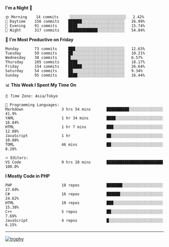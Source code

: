<!--START_SECTION:waka-->
**I'm a Night 🦉** 

```text
🌞 Morning    14 commits     ░░░░░░░░░░░░░░░░░░░░░░░░░   2.42% 
🌆 Daytime    156 commits    ██████░░░░░░░░░░░░░░░░░░░   26.99% 
🌃 Evening    91 commits     ████░░░░░░░░░░░░░░░░░░░░░   15.74% 
🌙 Night      317 commits    █████████████░░░░░░░░░░░░   54.84%

```
📅 **I'm Most Productive on Friday** 

```text
Monday       73 commits     ███░░░░░░░░░░░░░░░░░░░░░░   12.63% 
Tuesday      59 commits     ██░░░░░░░░░░░░░░░░░░░░░░░   10.21% 
Wednesday    38 commits     █░░░░░░░░░░░░░░░░░░░░░░░░   6.57% 
Thursday     105 commits    ████░░░░░░░░░░░░░░░░░░░░░   18.17% 
Friday       154 commits    ██████░░░░░░░░░░░░░░░░░░░   26.64% 
Saturday     54 commits     ██░░░░░░░░░░░░░░░░░░░░░░░   9.34% 
Sunday       95 commits     ████░░░░░░░░░░░░░░░░░░░░░   16.44%

```


📊 **This Week I Spent My Time On** 

```text
⌚︎ Time Zone: Asia/Tokyo

💬 Programming Languages: 
Markdown                 3 hrs 54 mins       ██████████░░░░░░░░░░░░░░░   41.9% 
YAML                     1 hr 34 mins        ████░░░░░░░░░░░░░░░░░░░░░   16.84% 
HTML                     1 hr 7 mins         ███░░░░░░░░░░░░░░░░░░░░░░   12.08% 
JavaScript               1 hr                ██░░░░░░░░░░░░░░░░░░░░░░░   10.88% 
TOML                     46 mins             ██░░░░░░░░░░░░░░░░░░░░░░░   8.28%

🔥 Editors: 
VS Code                  9 hrs 20 mins       █████████████████████████   100.0%

```

**I Mostly Code in PHP** 

```text
PHP                      18 repos            ███████░░░░░░░░░░░░░░░░░░   27.69% 
C#                       16 repos            ██████░░░░░░░░░░░░░░░░░░░   24.62% 
HTML                     10 repos            ███░░░░░░░░░░░░░░░░░░░░░░   15.38% 
C++                      5 repos             ██░░░░░░░░░░░░░░░░░░░░░░░   7.69% 
JavaScript               4 repos             █░░░░░░░░░░░░░░░░░░░░░░░░   6.15%

```



<!--END_SECTION:waka-->

---

[![trophy](https://github-profile-trophy.vercel.app/?username=Slime-hatena&theme=flat&no-bg=true&no-frame=true&column=8)](https://github.com/ryo-ma/github-profile-trophy)

<!--
**Slime-hatena/Slime-hatena** is a ✨ _special_ ✨ repository because its `README.md` (this file) appears on your GitHub profile.

Here are some ideas to get you started:

- 🔭 I’m currently working on ...
- 🌱 I’m currently learning ...
- 👯 I’m looking to collaborate on ...
- 🤔 I’m looking for help with ...
- 💬 Ask me about ...
- 📫 How to reach me: ...
- 😄 Pronouns: ...
- ⚡ Fun fact: ...
-->
